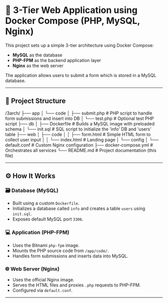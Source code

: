 # 🐳 3-Tier Web Application using Docker Compose (PHP, MySQL, Nginx)

This project sets up a simple 3-tier architecture using Docker Compose:
- **MySQL** as the database
- **PHP-FPM** as the backend application layer
- **Nginx** as the web server

The application allows users to submit a form which is stored in a MySQL database.

---

## 📁 Project Structure

/3arch/
├── app
│ └── code
│ ├── submit.php # PHP script to handle form submissions and insert into DB
│ └── test.php # Optional test PHP script
├── db
│ ├── Dockerfile # Builds a MySQL image with preloaded schema
│ └── init.sql # SQL script to initialize the 'info' DB and 'users' table
├── web
│ ├── code
│ │ ├── form.html # Simple HTML form to collect user input
│ │ └── index.html # Landing page
│ └── config
│ └── default.conf # Custom Nginx configuration
├── docker-compose.yml # Orchestrates all services
└── README.md # Project documentation (this file)

---

## ⚙️ How It Works

### 🗃️ Database (MySQL)
- Built using a custom `Dockerfile`.
- Initializes a database called `info` and creates a table `users` using `init.sql`.
- Exposes default MySQL port `3306`.

### 💻 Application (PHP-FPM)
- Uses the Bitnami `php-fpm` image.
- Mounts the PHP source code from `/app/code/`.
- Handles form submissions and inserts data into MySQL.

### 🌐 Web Server (Nginx)
- Uses the official Nginx image.
- Serves the HTML files and proxies `.php` requests to PHP-FPM.
- Configured via `default.conf`.

---

